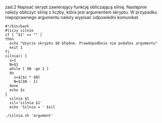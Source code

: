 zad.2 Napisać skrypt zawierający funkcję obliczającą silnię. Następnie należy obliczyć silnię z liczby, która jest argumentem skryptu. W przypadku niepoprawnego argumentu należy wypisać odpowiedni komunikat.

    #!/bin/bash
    #liczy silnie
    if [ "$1" == "" ]
    then
      echo "Użycie skryptu $0 błędne. Prawdopodbnie nie podałes argumentu"
      exit 1
    fi
    silnia() {
      s=1
      N=$1
      while [ $N -ge 1 ]
      do
        s=$[$s * $N]
        N=$[$N - 1]
      done
      echo $s
    }
      silnia $1
      sil='silnia $1'
      echo 'Silnia = ' $sil
    
    ./silnia.sh 'argument'
